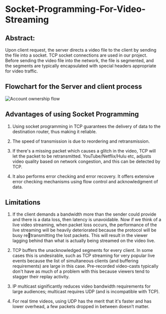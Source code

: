 # Socket-Programming-For-Video-Streaming

## Abstract:

Upon client request, the server directs a video file to the client by sending the file into a socket. TCP socket connections are used in our project. Before sending the video file into the network, the file is segmented, and the segments are typically encapsulated with special headers appropriate for video traffic.

## Flowchart for the Server and client process

![Account ownership flow](https://user-images.githubusercontent.com/76071184/187624753-e5006865-3973-4d1f-b371-8c96dfdae687.png)

## Advantages of using Socket Programming

1) Using socket programming in TCP guarantees the delivery of data to the destination router, thus making it reliable.

2) The speed of transmission is due to reordering and retransmission.

3) If there's a missing packet which causes a glitch in the video, TCP will let the packet to be retransmitted. YouTube/Netflix/Hulu etc, adjusts video quality based on network congestion, and this can be detected by TCP.

4) It also performs error checking and error recovery. It offers extensive error checking mechanisms using flow control and acknowledgment of data.

## Limitations

1) If the client demands a bandwidth more than the sender could provide and there is a data loss, then latency is unavoidable. Now if we think of a live video streaming, when packet loss occurs, the performance of the live streaming will be heavily deteriorated because the protocol will be busy retransmitting the lost packets. This will result in the viewer lagging behind than what is actually being streamed on the video live.

2) TCP buffers the unacknowledged segments for every client. In some cases this is undesirable, such as TCP streaming for very popular live events because the list of simultaneous clients (and buffering requirements) are large in this case. Pre-recorded video-casts typically don't have as much of a problem with this because viewers tend to stagger their replay activity.

3) IP multicast significantly reduces video bandwidth requirements for large audiences; multicast requires UDP (and is incompatible with TCP). 

4) For real time videos, using UDP has the merit that it's faster and has lower overhead, a few packets dropped in between doesn’t matter.

